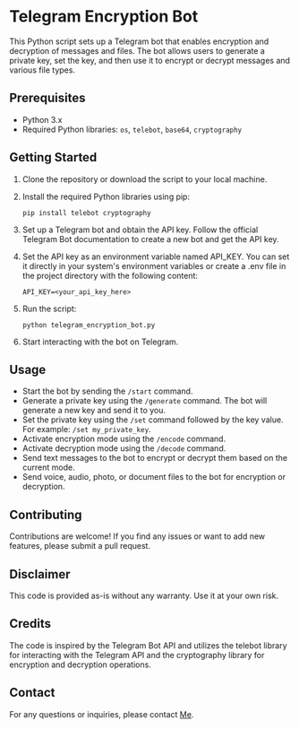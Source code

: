 # Telegram Encryption Bot

This Python script sets up a Telegram bot that enables encryption and decryption of messages and files. The bot allows users to generate a private key, set the key, and then use it to encrypt or decrypt messages and various file types.

## Prerequisites

- Python 3.x
- Required Python libraries: `os`, `telebot`, `base64`, `cryptography`

## Getting Started

1. Clone the repository or download the script to your local machine.

2. Install the required Python libraries using pip:

   ```shell
   pip install telebot cryptography

3. Set up a Telegram bot and obtain the API key. Follow the official Telegram Bot documentation to create a new bot and get the API key.

4. Set the API key as an environment variable named API_KEY. You can set it directly in your system's environment variables or create a .env file in the project directory with the following content:
    ```shell
   API_KEY=<your_api_key_here>

5. Run the script:
    ```shell
    python telegram_encryption_bot.py

6. Start interacting with the bot on Telegram.

## Usage

- Start the bot by sending the `/start` command.
- Generate a private key using the `/generate` command. The bot will generate a new key and send it to you.
- Set the private key using the `/set` command followed by the key value. For example: `/set my_private_key`.
- Activate encryption mode using the `/encode` command.
- Activate decryption mode using the `/decode` command.
- Send text messages to the bot to encrypt or decrypt them based on the current mode.
- Send voice, audio, photo, or document files to the bot for encryption or decryption.

## Contributing

Contributions are welcome! If you find any issues or want to add new features, please submit a pull request.

## Disclaimer

This code is provided as-is without any warranty. Use it at your own risk.

## Credits

The code is inspired by the Telegram Bot API and utilizes the telebot library for interacting with the Telegram API and the cryptography library for encryption and decryption operations.

## Contact

For any questions or inquiries, please contact [Me](subhamsingha2004@gmail.com).
